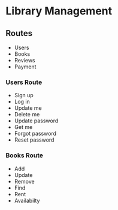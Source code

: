 # Library Management

## Routes

- Users
- Books
- Reviews
- Payment

### Users Route

- Sign up
- Log in
- Update me
- Delete me
- Update password
- Get me
- Forgot password
- Reset password

### Books Route

- Add
- Update
- Remove
- Find
- Rent
- Availabilty

